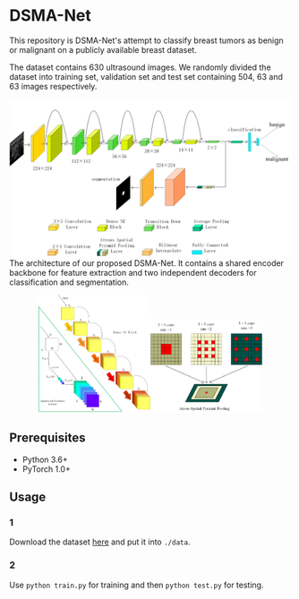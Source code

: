 # DSMA-Net

This repository is DSMA-Net's attempt to classify breast tumors as benign or malignant on a publicly available breast dataset.

The dataset contains 630 ultrasound images. We randomly divided the dataset into training set, validation set and test set containing 504, 63 and 63 images respectively.

![architect](./picture/framework.png#w80)
The architecture of our proposed DSMA-Net. It contains a shared encoder backbone for feature extraction and two independent decoders for classification and segmentation.

<center class="half">
<img src="./picture/dense_se_block.png" width="200"/><img src="./picture/aspp.png" width="200"/>
</center>

## Prerequisites
- Python 3.6+
- PyTorch 1.0+

## Usage
### 1
Download the  dataset [here](https://drive.google.com/file/d/11peQ9NXuPA-QNNA9pmzD8SbTXTfQz17_/view?usp=drive_link) and put it into `./data`.
### 2
Use `python train.py` for training and then `python test.py` for testing.

